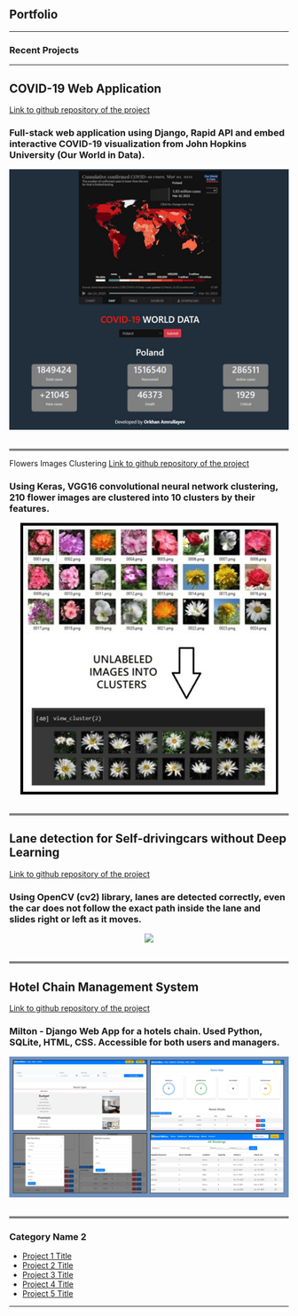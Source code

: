 ## Portfolio

---

### Recent Projects

---
## COVID-19 Web Application
[Link to github repository of the project](https://github.com/orkhan-amrullayev/covid19) 
<br>
### Full-stack web application using Django, Rapid API and embed interactive COVID-19 visualization from John Hopkins University (Our World in Data).
<div align="center"> 
<img src="images/covid12.jpg?raw=true"/>
</div>
<br>
<hr style="height:4px;border-width:0;color:gray;background-color:gray">

Flowers Images Clustering
[Link to github repository of the project](https://github.com/orkhan-amrullayev/Image_Clustering_Flowers)
<br>
### Using Keras, VGG16 convolutional neural network clustering, 210 flower images are clustered into 10 clusters by their features. 
<div align="center"> 
<img src="images/flowers.jpg?raw=true"/>
</div>
<br>
<hr style="height:4px;border-width:0;color:gray;background-color:gray">

## Lane detection for Self-drivingcars without Deep Learning 
[Link to github repository of the project](https://github.com/orkhan-amrullayev/lane_detection_without_deep_learning/)
<br>
### Using OpenCV (cv2) library, lanes are detected correctly, even the car does not follow the exact path inside the lane and slides right or left as it moves.
<div align="center"> 
<img src="images/lane_detection.gif" /> 
</div>
<br>
<hr style="height:4px;border-width:0;color:gray;background-color:gray">

## Hotel Chain Management System
[Link to github repository of the project](https://github.com/orkhan-amrullayev/hotels_chain_management/)
<br>
### Milton - Django Web App for a hotels chain. Used Python, SQLite, HTML, CSS. Accessible for both users and managers.
<div align="center"> 
<img src="images/hotel.jpg?raw=true"/>
</div>
<br>
<hr style="height:4px;border-width:0;color:gray;background-color:gray">

### Category Name 2

- [Project 1 Title](http://example.com/)
- [Project 2 Title](http://example.com/)
- [Project 3 Title](http://example.com/)
- [Project 4 Title](http://example.com/)
- [Project 5 Title](http://example.com/)

---

